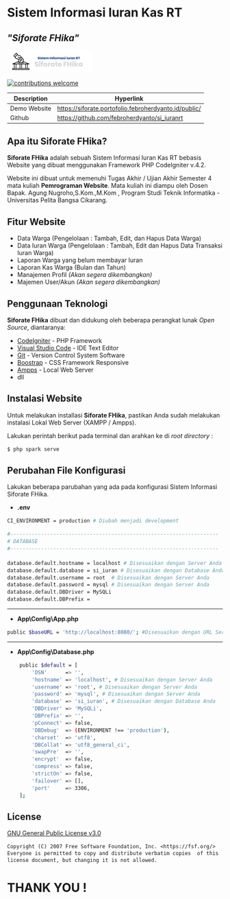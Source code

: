 # Sistem Informasi Iuran Kas RT 
## _"Siforate FHika"_

[![Siforate FHika](public/assets/images/logogepeng.png)](https://siforate.portofolio.febroherdyanto.id/public/)

[![contributions welcome](https://img.shields.io/badge/contributions-welcome-brightgreen.svg?style=flat)](https://github.com/febroherdyanto/si_iuranrt)


| Description | Hyperlink|
|---|---|
| Demo Website | https://siforate.portofolio.febroherdyanto.id/public/ |
| Github | https://github.com/febroherdyanto/si_iuranrt |


## Apa itu Siforate FHika?

**Siforate FHika** adalah sebuah Sistem Informasi Iuran Kas RT bebasis Website yang dibuat menggunakan Framework PHP CodeIgniter v.4.2.

Website ini dibuat untuk memenuhi Tugas Akhir / Ujian Akhir Semester 4 mata kuliah **Pemrograman Website**. Mata kuliah ini diampu oleh Dosen Bapak. Agung Nugroho,S.Kom.,M.Kom , Program Studi Teknik Informatika - Universitas Pelita Bangsa Cikarang.



## Fitur Website

- Data Warga (Pengelolaan : Tambah, Edit, dan Hapus Data Warga)
- Data Iuran Warga (Pengelolaan : Tambah, Edit dan Hapus Data Transaksi Iuran Warga)
- Laporan Warga yang belum membayar Iuran 
- Laporan Kas Warga (Bulan dan Tahun)
- Manajemen Profil _(Akan segera dikembangkan)_
- Majemen User/Akun _(Akan segera dikembangkan)_

## Penggunaan Teknologi

**Siforate FHika** dibuat dan didukung oleh beberapa perangkat lunak _Open Source_, diantaranya:

- [CodeIgniter](https://www.codeigniter.com/) - PHP Framework
- [Visual Studio Code](https://code.visualstudio.com/) - IDE Text Editor
- [Git](https://git-scm.com/) - Version Control System Software
- [Boostrap](https://getbootstrap.com/) - CSS Framework Responsive
- [Ampps](https://ampps.com/) - Local Web Server
- dll


## Instalasi Website

Untuk melakukan installasi **Siforate FHika**, pastikan Anda sudah melakukan instalasi Lokal Web Server (XAMPP / Ampps).

Lakukan perintah berikut pada terminal dan arahkan ke di _root directory_ :

```sh
$ php spark serve
```

## Perubahan File Konfigurasi

Lakukan beberapa parubahan yang ada pada konfigurasi Sistem Informasi Siforate FHika. 

- **.env**

```sh
CI_ENVIRONMENT = production # Diubah menjadi development
```




```sh
#--------------------------------------------------------------------
# DATABASE
#--------------------------------------------------------------------

database.default.hostname = localhost # Disesuaikan dengan Server Anda
database.default.database = si_iuran # Disesuaikan dengan Database Anda
database.default.username = root  # Disesuaikan dengan Server Anda
database.default.password = mysql # Disesuaikan dengan Server Anda
database.default.DBDriver = MySQLi
database.default.DBPrefix =
```

<hr>

- **App\Config\App.php**

```sh
public $baseURL = 'http://localhost:8080/'; #Disesuaikan dengan URL Server
```

<hr>

- **App\Config\Database.php**

```sh
    public $default = [
        'DSN'      => '',
        'hostname' => 'localhost', # Disesuaikan dengan Server Anda
        'username' => 'root', # Disesuaikan dengan Server Anda
        'password' => 'mysql', # Disesuaikan dengan Server Anda
        'database' => 'si_iuran', # Disesuaikan dengan Database Anda
        'DBDriver' => 'MySQLi',
        'DBPrefix' => '',
        'pConnect' => false,
        'DBDebug'  => (ENVIRONMENT !== 'production'),
        'charset'  => 'utf8',
        'DBCollat' => 'utf8_general_ci',
        'swapPre'  => '',
        'encrypt'  => false,
        'compress' => false,
        'strictOn' => false,
        'failover' => [],
        'port'     => 3306,
    ];
```



## License

[GNU General Public License v3.0](LICENSE)

```
Copyright (C) 2007 Free Software Foundation, Inc. <https://fsf.org/> Everyone is permitted to copy and distribute verbatim copies  of this license document, but changing it is not allowed.
```

# THANK YOU !